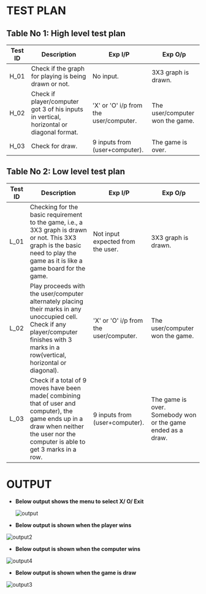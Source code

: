
# TEST PLAN

## Table No 1: High level test plan

| Test ID | Description | Exp I/P | Exp O/p |
| ------- | ----------- | ------- | ------- |
| H_01 | Check if the graph for playing is being drawn or not. | No input. | 3X3 graph is drawn. |
| H_02 | Check if player/computer got 3 of his inputs in vertical, horizontal or diagonal format. | 'X' or 'O' i/p from the user/computer. | The user/computer won the game. |
| H_03 | Check for draw. | 9 inputs from (user+computer). | The game is over. |

## Table No 2: Low level test plan

| Test ID | Description | Exp I/P | Exp O/p |
| ------- | ----------- | ------- | ------- |
| L_01 | Checking for the basic requirement to the game, i.e., a 3X3 graph is drawn or not. This 3X3 graph is the basic need to play the game as it is like a game board for the game. |	Not input expected from the user.	| 3X3 graph is drawn. |
| L_02 |	Play proceeds with the user/computer alternately placing their marks in any unoccupied cell. Check if any player/computer finishes with 3 marks in a row(vertical, horizontal or diagonal). |	'X' or 'O' i/p from the user/computer. |	The user/computer won the game. |
| L_03 |	Check if a total of 9 moves have been made( combining that of user and computer), the game ends up in a draw when neither the user nor the computer is able to get 3 marks in a row. |	9 inputs from (user+computer). |	The game is over. Somebody won or the game ended as a draw. |

# OUTPUT

- **Below output shows the menu to select X/ O/ Exit**

  ![output](https://user-images.githubusercontent.com/82743874/143025412-26490292-5640-4ea9-8efc-4518e3e6f479.JPG)

- **Below output is shown when the player wins**

![output2](https://user-images.githubusercontent.com/82743874/143025857-afb5c608-4369-4c05-9379-9952ff972cc1.JPG)

- **Below output is shown when the computer wins**

![output4](https://user-images.githubusercontent.com/82743874/143025901-cd6576e3-7ff7-4f07-95e0-703b0ff58848.JPG)

- **Below output is shown when the game is draw**

![output3](https://user-images.githubusercontent.com/82743874/143025938-f63ce05e-a7b7-4983-b991-ffd5edeab350.JPG)

